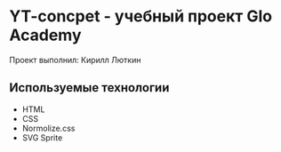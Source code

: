 # YT-concpet - учебный проект Glo Academy
Проект выполнил: Кирилл Люткин

## Используемые технологии
- HTML
- CSS
- Normolize.css
- SVG Sprite
